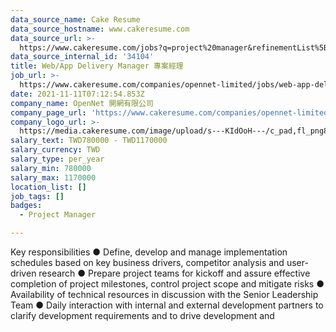 ```yaml
---
data_source_name: Cake Resume
data_source_hostname: www.cakeresume.com
data_source_url: >-
  https://www.cakeresume.com/jobs?q=project%20manager&refinementList%5Blang_name%5D%5B0%5D=English&refinementList%5Bsalary_type%5D=per_year&range%5Bsalary_range%5D%5Bmin%5D=1000000&page=2
data_source_internal_id: '34104'
title: Web/App Delivery Manager 專案經理
job_url: >-
  https://www.cakeresume.com/companies/opennet-limited/jobs/web-app-delivery-manager-project-manager
date: 2021-11-11T07:12:54.853Z
company_name: OpenNet 開網有限公司
company_page_url: 'https://www.cakeresume.com/companies/opennet-limited'
company_logo_url: >-
  https://media.cakeresume.com/image/upload/s---KIdOoH---/c_pad,fl_png8,h_200,w_200/v1574663536/bzaybcelyff1kqaqhhmr.png
salary_text: TWD780000 - TWD1170000
salary_currency: TWD
salary_type: per_year
salary_min: 780000
salary_max: 1170000
location_list: []
job_tags: []
badges:
  - Project Manager

---
```


Key responsibilities ● Define, develop and manage implementation schedules based on key business drivers, competitor analysis and user-driven research ● Prepare project teams for kickoff and assure effective completion of project milestones, control project scope and mitigate risks ● Availability of technical resources in discussion with the Senior Leadership Team ● Daily interaction with internal and external development partners to clarify development requirements and to drive development and 